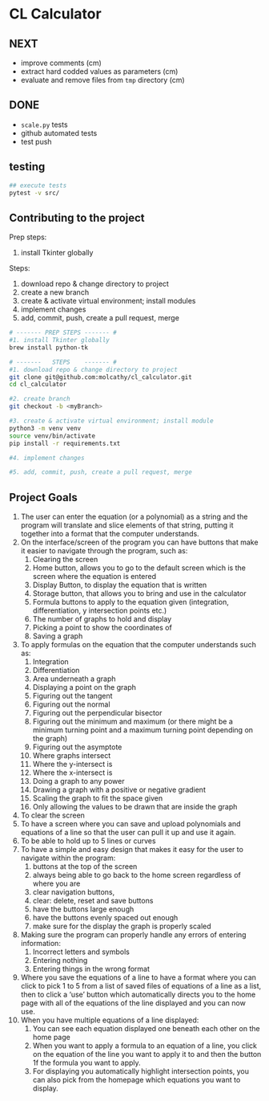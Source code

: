 # CL Calculator

## NEXT
* improve comments (cm)
* extract hard codded values as parameters (cm)
* evaluate and remove files from `tmp` directory (cm)

## DONE
* `scale.py` tests
* github automated tests
* test push

## testing
```sh
## execute tests
pytest -v src/
```

## Contributing to the project
Prep steps:
1. install Tkinter globally

Steps:
1. download repo & change directory to project
2. create a new branch
3. create & activate virtual environment; install modules
4. implement changes
5. add, commit, push, create a pull request, merge

```sh
# ------- PREP STEPS ------- #
#1. install Tkinter globally
brew install python-tk

# -------   STEPS    ------- #
#1. download repo & change directory to project
git clone git@github.com:molcathy/cl_calculator.git
cd cl_calculator

#2. create branch
git checkout -b <myBranch>

#3. create & activate virtual environment; install module
python3 -m venv venv
source venv/bin/activate
pip install -r requirements.txt

#4. implement changes

#5. add, commit, push, create a pull request, merge
```

## Project Goals
1.	The user can enter the equation (or a polynomial) as a string and the program will translate and slice elements of that string, putting it together into a format that the computer understands.
2.	On the interface/screen of the program you can have buttons that make it easier to navigate through the program, such as:
    1.	Clearing the screen
    2.	Home button, allows you to go to the default screen which is the screen where the equation is entered
    3.	Display Button, to display the equation that is written
    4.	Storage button, that allows you to bring and use in the calculator
    5.	Formula buttons to apply to the equation given (integration, differentiation, y intersection points etc.)
    6.	The number of graphs to hold and display
    7.	Picking a point to show the coordinates of
    8.	Saving a graph
3.	To apply formulas on the equation that the computer understands such as:
    1.	Integration
    2.	Differentiation
    3.	Area underneath a graph
    4.	Displaying a point on the graph
    5.	Figuring out the tangent
    6.	Figuring out the normal
    7.	Figuring out the perpendicular bisector
    8.	Figuring out the minimum and maximum (or there might be a minimum turning point and a maximum turning point depending on the graph)
    9.	Figuring out the asymptote
    10.	Where graphs intersect
    11.	Where the y-intersect is
    12.	Where the x-intersect is
    13.	Doing a graph to any power
    14.	Drawing a graph with a positive or negative gradient
    15.	Scaling the graph to fit the space given
    16.	Only allowing the values to be drawn that are inside the graph
4.	To clear the screen
5.	To have a screen where you can save and upload polynomials and equations of a line so that the user can pull it up and use it again.
6.	To be able to hold up to 5 lines or curves
7.	To have a simple and easy design that makes it easy for the user to navigate within the program:
    1.	buttons at the top of the screen
    2.	always being able to go back to the home screen regardless of where you are
    3.	clear navigation buttons,
    4.	clear: delete, reset and save buttons
    5.	have the buttons large enough
    6.	have the buttons evenly spaced out enough
    7.	make sure for the display the graph is properly scaled
8.	Making sure the program can properly handle any errors of entering information:
    1.	Incorrect letters and symbols
    2.	Entering nothing
    3.	Entering things in the wrong format
9.	Where you save the equations of a line to have a format where you can click to pick 1 to 5 from a list of saved files of equations of a line as a list, then to click a ‘use’ button which automatically directs you to the home page with all of the equations of the line displayed and you can now use.
10.	When you have multiple equations of a line displayed:
    1.	You can see each equation displayed one beneath each other on the home page
    2.	When you want to apply a formula to an equation of a line, you click on the equation of the line you want to apply it to and then the button 1f the formula you want to apply.
    3.	For displaying you automatically highlight intersection points, you can also pick from the homepage which equations you want to display.
